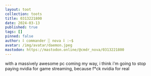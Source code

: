 ```yaml
---
layout: toot
collection: toots
title: 0313221800
date: 2024-03-13
published: true
tags: []
pinned: false
author: ⸸ commander ░ nova ⸸ :~$
avatar: /img/avatar/daemon.jpeg
mastodon: https://mastodon.online/@cmdr_nova/0313221800
---
```


with a massively awesome pc coming my way, i think i'm going to stop paying nvidia for game streaming, because f*ck nvidia for real
